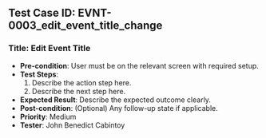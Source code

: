 ## Test Case ID: EVNT-0003_edit_event_title_change
### Title: Edit Event Title
- **Pre-condition**: User must be on the relevant screen with required setup.
- **Test Steps**:
  1. Describe the action step here.
  2. Describe the next step here.
- **Expected Result**: Describe the expected outcome clearly.
- **Post-condition**: (Optional) Any follow-up state if applicable.
- **Priority**: Medium
- **Tester**: John Benedict Cabintoy

